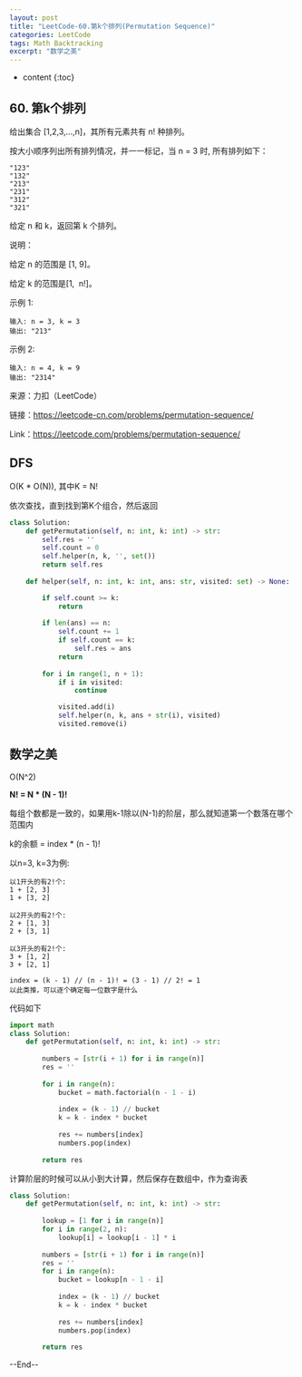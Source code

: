 ```yaml
---
layout: post
title: "LeetCode-60.第k个排列(Permutation Sequence)"
categories: LeetCode
tags: Math Backtracking
excerpt: "数学之美"
---
```


* content
{:toc}

## 60. 第k个排列

给出集合 [1,2,3,…,n]，其所有元素共有 n! 种排列。

按大小顺序列出所有排列情况，并一一标记，当 n = 3 时, 所有排列如下：

```
"123"
"132"
"213"
"231"
"312"
"321"
```

给定 n 和 k，返回第 k 个排列。

说明：

给定 n 的范围是 [1, 9]。

给定 k 的范围是[1,  n!]。

示例 1:

```
输入: n = 3, k = 3
输出: "213"
```

示例 2:

```
输入: n = 4, k = 9
输出: "2314"
```

来源：力扣（LeetCode）

链接：https://leetcode-cn.com/problems/permutation-sequence/

Link：https://leetcode.com/problems/permutation-sequence/

## DFS

O(K * O(N)), 其中K = N!

依次查找，直到找到第K个组合，然后返回

```python
class Solution:
    def getPermutation(self, n: int, k: int) -> str:
        self.res = ''
        self.count = 0
        self.helper(n, k, '', set())
        return self.res
        
    def helper(self, n: int, k: int, ans: str, visited: set) -> None:

        if self.count >= k:
            return
        
        if len(ans) == n:
            self.count += 1
            if self.count == k:
                self.res = ans
            return
        
        for i in range(1, n + 1):
            if i in visited:
                continue

            visited.add(i)
            self.helper(n, k, ans + str(i), visited)
            visited.remove(i)
```

## 数学之美

O(N^2)

**N! = N * (N - 1)!**
 
每组个数都是一致的，如果用k-1除以(N-1)的阶层，那么就知道第一个数落在哪个范围内

k的余额 = index * (n - 1)!

以n=3, k=3为例:

```
以1开头的有2!个:
1 + [2, 3]
1 + [3, 2]

以2开头的有2!个:
2 + [1, 3]
2 + [3, 1]

以3开头的有2!个:
3 + [1, 2]
3 + [2, 1]

index = (k - 1) // (n - 1)! = (3 - 1) // 2! = 1
以此类推，可以逐个确定每一位数字是什么
```

代码如下

```python
import math
class Solution:
    def getPermutation(self, n: int, k: int) -> str:
        
        numbers = [str(i + 1) for i in range(n)]
        res = ''
        
        for i in range(n):
            bucket = math.factorial(n - 1 - i)
            
            index = (k - 1) // bucket
            k = k - index * bucket
            
            res += numbers[index]
            numbers.pop(index)
        
        return res
```

计算阶层的时候可以从小到大计算，然后保存在数组中，作为查询表

```python
class Solution:
    def getPermutation(self, n: int, k: int) -> str:
                
        lookup = [1 for i in range(n)]
        for i in range(2, n):
            lookup[i] = lookup[i - 1] * i
        
        numbers = [str(i + 1) for i in range(n)]
        res = ''
        for i in range(n):
            bucket = lookup[n - 1 - i]
            
            index = (k - 1) // bucket
            k = k - index * bucket
            
            res += numbers[index]
            numbers.pop(index)
        
        return res
```

--End--